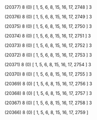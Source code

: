 (20377) 8 (0) [ 1, 5, 6, 8, 15, 16, 17, 2748 ] 3 


(20376) 8 (0) [ 1, 5, 6, 8, 15, 16, 17, 2749 ] 3 


(20375) 8 (0) [ 1, 5, 6, 8, 15, 16, 17, 2750 ] 3 


(20374) 8 (0) [ 1, 5, 6, 8, 15, 16, 17, 2751 ] 3 


(20373) 8 (0) [ 1, 5, 6, 8, 15, 16, 17, 2752 ] 3 


(20372) 8 (0) [ 1, 5, 6, 8, 15, 16, 17, 2753 ] 3 


(20371) 8 (0) [ 1, 5, 6, 8, 15, 16, 17, 2754 ] 3 


(20370) 8 (0) [ 1, 5, 6, 8, 15, 16, 17, 2755 ] 3 


(20369) 8 (0) [ 1, 5, 6, 8, 15, 16, 17, 2756 ] 3 


(20368) 8 (0) [ 1, 5, 6, 8, 15, 16, 17, 2757 ] 3 


(20367) 8 (0) [ 1, 5, 6, 8, 15, 16, 17, 2758 ] 3 


(20366) 8 (0) [ 1, 5, 6, 8, 15, 16, 17, 2759 ]  

